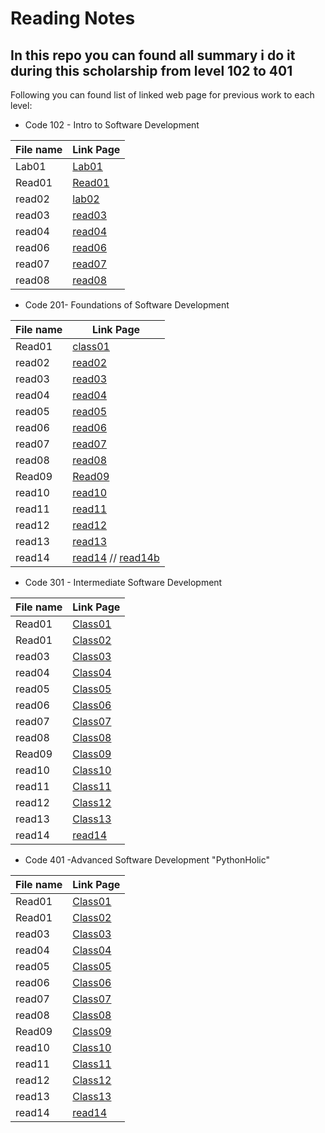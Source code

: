 # Reading Notes

## In this repo you can found all summary i do it during this scholarship from level 102 to 401 

Following you can found list of linked web page for previous work to each level:

* Code 102 - Intro to Software Development

File name | Link Page
------------ | -------------
Lab01 | [Lab01](level102/lab01.md)
Read01 | [Read01](level102/Read01.md)
read02 | [lab02](level102/lab02.md)
read03 | [read03](level102/read03.md)
read04 | [read04](level102/read04.md)
read06 | [read06](level102/read06.md)
read07 | [read07](level102/read07.md)
read08 | [read08](level102/read08.md)

* Code 201- Foundations of Software Development

File name | Link Page
------------ | -------------
Read01 | [class01](level201/class01.md)
read02 | [read02](level201/class02.md)
read03 | [read03](level201/class03.md)
read04 | [read04](level201/class04.md)
read05 | [read05](level201/class05.md)
read06 | [read06](level201/Class06.md)
read07 | [read07](level201/Class07.md)
read08 | [read08](level201/Class08.md)
Read09 | [Read09](level201/class09.md)
read10 | [read10](level201/class10.md)
read11 | [read11](level201/Class11.md)
read12 | [read12](level201/Class12.md)
read13 | [read13](level201/Class13.md)
read14 | [read14](level201/Class14a.md) // [read14b](level201/Class14b.md)


* Code 301 - Intermediate Software Development

File name | Link Page
------------ | -------------
Read01 | [Class01](level301/Class01.md)
Read01 | [Class02](level301/Class02.md)
read03 | [Class03](level301/Class03.md)
read04 | [Class04](level301/Class04.md)
read05 | [Class05](level301/Class05.md)
read06 | [Class06](level301/Class06.md)
read07 | [Class07](level301/Class07.md)
read08 | [Class08](level301/Class08.md)
Read09 | [Class09](level301/Class09.md)
read10 | [Class10](level301/Class10.md)
read11 | [Class11](level301/Class11.md)
read12 | [Class12](level301/Class12.md)
read13 | [Class13](level301/Class13.md)
read14 | [read14](level301/Class14a.md)



* Code 401 -Advanced Software Development "PythonHolic"

File name | Link Page
------------ | -------------
Read01 | [Class01](level401/ClassRead01.md)
Read01 | [Class02](level401/ClassRead02.md)
read03 | [Class03](level401/ClassRead03.md)
read04 | [Class04](level401/ClassRead04.md)
read05 | [Class05](level401/ClassRead05.md)
read06 | [Class06](level401/ClassRead06.md)
read07 | [Class07](level401/ClassRead07.md)
read08 | [Class08](level401/Class08.md)
Read09 | [Class09](level401/Class09.md)
read10 | [Class10](level401/Class10.md)
read11 | [Class11](level401/Class11.md)
read12 | [Class12](level401/Class12.md)
read13 | [Class13](level401/Class13.md)
read14 | [read14](level401/Class14a.md)
